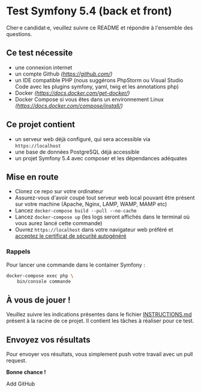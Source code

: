 # Test Symfony 5.4 (back et front)

Cher·e candidat·e, veuillez suivre ce README et répondre à l'ensemble des questions.

## Ce test nécessite
- une connexion internet
- un compte Github *(https://github.com/)*
- un IDE compatible PHP (nous suggérons PhpStorm ou Visual Studio Code avec les plugins symfony, yaml, twig et les annotations php)
- Docker *(https://docs.docker.com/get-docker/)*
- Docker Compose si vous êtes dans un environnement Linux *(https://docs.docker.com/compose/install/)*

## Ce projet contient
- un serveur web déjà configuré, qui sera accessible via `https://localhost`
- une base de données PostgreSQL déjà accessible 
- un projet Symfony 5.4 avec composer et les dépendances adéquates

## Mise en route
- Clonez ce repo sur votre ordinateur
- Assurez-vous d'avoir coupé tout serveur web local pouvant être présent sur votre machine (Apache, Nginx, LAMP, WAMP, MAMP etc)
- Lancez `docker-compose build --pull --no-cache`
- Lancez `docker-compose up` (les logs seront affichés dans le terminal où vous aurez lancé cette commande)
- Ouvrez `https://localhost` dans votre navigateur web préféré et [acceptez le certificat de sécurité autogénéré](https://stackoverflow.com/questions/7580508/getting-chrome-to-accept-self-signed-localhost-certificate/15076602#15076602)

### Rappels
Pour lancer une commande dans le container Symfony :
```bash
docker-compose exec php \
    bin/console commande
```

## À vous de jouer !
Veuillez suivre les indications présentes dans le fichier [INSTRUCTIONS.md](INSTRUCTIONS.md) présent à la racine de ce projet.
Il contient les tâches à réaliser pour ce test.

## Envoyez vos résultats
Pour envoyer vos résultats, vous simplement push votre travail avec un pull request.

**Bonne chance !**



Add GitHub